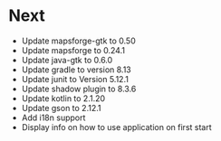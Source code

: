 # Next

- Update mapsforge-gtk to 0.50
- Update mapsforge to 0.24.1
- Update java-gtk to 0.6.0
- Update gradle to version 8.13
- Update junit to Version 5.12.1
- Update shadow plugin to 8.3.6
- Update kotlin to 2.1.20
- Update gson to 2.12.1
- Add i18n support
- Display info on how to use application on first start 
